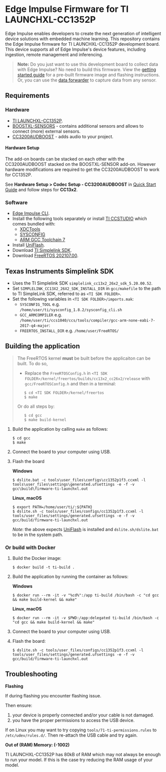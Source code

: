 # Edge Impulse Firmware for TI LAUNCHXL-CC1352P

Edge Impulse enables developers to create the next generation of intelligent device solutions with embedded machine learning. This repository contains the Edge Impulse firmware for TI LAUNCHXL-CC1352P development board. This device supports all of Edge Impulse's device features, including ingestion, remote management and inferencing.

> **Note:** Do you just want to use this development board to collect data with Edge Impulse? No need to build this firmware. View the [getting started guide](https://docs.edgeimpulse.com/docs/ti-launchxl) for a pre-built firmware image and flashing instructions. Or, you can use the [data forwarder](https://docs.edgeimpulse.com/docs/cli-data-forwarder) to capture data from any sensor.

## Requirements

### Hardware

* [TI LAUNCHXL-CC1352P](https://www.ti.com/tool/LAUNCHXL-CC1352P).
* [BOOSTXL-SENSORS](https://www.ti.com/tool/BOOSTXL-SENSORS) - contains additional sensors and allows to connect (more) external sensors.
* [CC3200AUDBOOST](https://www.ti.com/tool/CC3200AUDBOOST) - adds audio to your project.

#### Hardware Setup

The add-on boards can be stacked on each other with the CC3200AUDBOOST stacked
on the BOOSTXL-SENSOR add-on.  However hardware modifications
are required to get the CC3200AUDBOOST to work for CC1352P.

See **Hardware Setup > Codec
Setup - CC3200AUDBOOST** in [Quick Start
Guide](https://dev.ti.com/tirex/explore/content/simplelink_audio_plugin_3_30_00_06/docs/Quick_Start_Guide.html)
and follow steps for **CC13x2**.


### Software

* [Edge Impulse CLI](https://docs.edgeimpulse.com/docs/cli-installation).
* Install the following tools separately or install [TI CCSTUDIO](https://www.ti.com/tool/CCSTUDIO) which comes bundled with:
    * [XDCTools](http://downloads.ti.com/dsps/dsps_public_sw/sdo_sb/targetcontent/rtsc/)
    * [SYSCONFIG](https://www.ti.com/tool/SYSCONFIG)
    * [ARM GCC Toolchain 7](https://developer.arm.com/tools-and-software/open-source-software/developer-tools/gnu-toolchain/gnu-rm/downloads/7-2017-q4-major-1-1) 
* Install [UniFlash](https://www.ti.com/tool/UNIFLASH).
* Download [TI Simplelink SDK](https://www.ti.com/tool/download/SIMPLELINK-CC13X2-26X2-SDK).
* Download [FreeRTOS 202107.00](https://github.com/FreeRTOS/FreeRTOS/releases/download/202107.00/FreeRTOSv202107.00.zip).

## Texas Instruments Simplelink SDK

- Uses the TI Simplelink SDK `simplelink_cc13x2_26x2_sdk_5.20.00.52`.
- Set `SIMPLELINK_CC13X2_26X2_SDK_INSTALL_DIR` in `gcc/makefile` to the path to TI SimpleLink SDK, referred to as `<TI SDK FOLDER>`.
- Set the following variables in `<TI SDK FOLDER>/imports.mak`:
    - `SYSCONFIG_TOOL` e.g. `/home/user/ti/sysconfig_1.8.2/sysconfig_cli.sh`
    - `GCC_ARMCOMPILER` e.g. `/home/user/ti/ccs1040/ccs/tools/compiler/gcc-arm-none-eabi-7-2017-q4-major`:
    - `FREERTOS_INSTALL_DIR` e.g. `/home/user/FreeRTOS/`

## Building the application

> The FreeRTOS kernel **must** be built before the applicaiton can be built. To do so,
>
>- Replace the `FreeRTOSConfig.h` in `<TI SDK FOLDER>/kernel/freertos/builds/cc13x2_cc26x2/release` with `gcc/FreeRTOSConfig.h` and
> then in a terminal:
>
> ```
>    $ cd <TI SDK FOLDER>/kernel/freertos
>    $ make
> ```
> Or do all steps by:
>
> ```
>    $ cd gcc
>    $ make build-kernel
> ```

1. Build the application by calling `make` as follows:

    ```
    $ cd gcc
    $ make
    ```
1. Connect the board to your computer using USB.
1. Flash the board

    **Windows**

    ```
    $ dslite.bat -c tools\user_files\configs\cc1352p1f3.ccxml -l tools\user_files\settings\generated.ufsettings -e -f -v gcc\build\firmware-ti-launchxl.out
    ```

    **Linux, macOS**

    ```
    $ export PATH=/home/user/ti/:${PATH}
    $ dslite.sh -c tools/user_files/configs/cc1352p1f3.ccxml -l tools/user_files/settings/generated.ufsettings -e -f -v gcc/build/firmware-ti-launchxl.out
    ```

    *Note*: the above expects [UniFlash](https://www.ti.com/tool/UNIFLASH) is installed and `dslite.sh/dslite.bat` to be in the system path.

### Or build with Docker

1. Build the Docker image:
    ```
    $ docker build -t ti-build .
    ```
1. Build the application by running the container as follows:

    **Windows**

    ```
    $ docker run --rm -it -v "%cd%":/app ti-build /bin/bash -c "cd gcc && make build-kernel && make"
    ```

    **Linux, macOS**

    ```
    $ docker run --rm -it -v $PWD:/app:delegated ti-build /bin/bash -c "cd gcc && make build-kernel && make"
    ```

1. Connect the board to your computer using USB.
1. Flash the board:

    ```
    $ dslite.sh -c tools/user_files/configs/cc1352p1f3.ccxml -l tools/user_files/settings/generated.ufsettings -e -f -v gcc/build/firmware-ti-launchxl.out
    ```
## Troubleshooting

**Flashing**

If during flashing you encounter flashing issue.

Then ensure:

1. your device is properly connected and/or your cable is not damaged.
2. you have the proper permissions to access the USB device.

If on Linux you may want to try copying `tools/71-ti-permissions.rules` to `/etc/udev/rules.d/`. Then re-attach the USB cable and try again.

**Out of (RAM) Memory: (-1002)**

TI LAUNCHXL-CC1352P has 80kB of RAM which may not always be enough to run your
model. If this is the case try reducing the RAM usage of your model.
